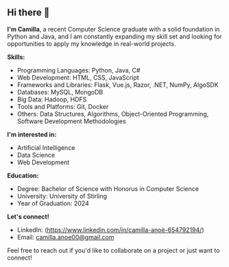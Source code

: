 ## Hi there 👋

**I'm Camilla**, a recent Computer Science graduate with a solid foundation in Python and Java, and I am constantly expanding my skill set and looking for opportunities to apply my knowledge in real-world projects.


**Skills:**
* Programming Languages: Python, Java, C#
* Web Development: HTML, CSS, JavaScript
* Frameworks and Libraries: Flask, Vue.js, Razor, .NET, NumPy, AlgoSDK
* Databases: MySQL, MongoDB
* Big Data: Hadoop, HDFS
* Tools and Platforms: Git, Docker
* Others: Data Structures, Algorithms, Object-Oriented Programming, Software Development Methodologies


**I'm interested in:**
* Artificial Intelligence
* Data Science
* Web Development


**Education:**
* Degree: Bachelor of Science with Honorus in Computer Science
* University: University of Stirling
* Year of Graduation: 2024


**Let's connect!**
* LinkedIn: (https://www.linkedin.com/in/camilla-anoè-654792194/)
* Email: camilla.anoe00@gmail.com

Feel free to reach out if you'd like to collaborate on a project or just want to connect!

